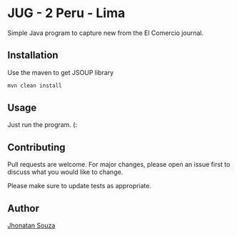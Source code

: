 # JUG - 2 Peru - Lima

Simple Java program to capture new from the El Comercio journal.

## Installation

Use the maven to get JSOUP library

```bash
mvn clean install
```

## Usage

Just run the program. (:

## Contributing
Pull requests are welcome. For major changes, please open an issue first to discuss what you would like to change.

Please make sure to update tests as appropriate.

## Author
[Jhonatan Souza](https://www.jhonatansouza.com/)